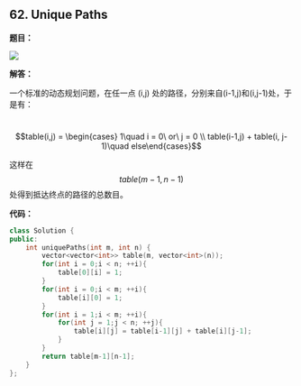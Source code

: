 ## 62. Unique Paths

**题目：**

![](http://cdn.zergzerg.cn/2018-11-13leet_62.png)

**解答：**

一个标准的动态规划问题，在任一点 (i,j) 处的路径，分别来自(i-1,j)和(i,j-1)处，于是有：

​	$$table(i,j) = \begin{cases} 1\quad i = 0\ or\ j = 0 \\ table(i-1,j) + table(i, j-1)\quad else\end{cases}$$

这样在 $$table(m-1,n-1)$$ 处得到抵达终点的路径的总数目。

**代码：**

```cpp
class Solution {
public:
    int uniquePaths(int m, int n) {
        vector<vector<int>> table(m, vector<int>(n));
        for(int i = 0;i < n; ++i){
            table[0][i] = 1;
        }
        for(int i = 0;i < m; ++i){
            table[i][0] = 1;
        }
        for(int i = 1;i < m; ++i){
            for(int j = 1;j < n; ++j){
                table[i][j] = table[i-1][j] + table[i][j-1];
            }
        }
        return table[m-1][n-1];
    }
};
```



